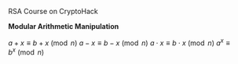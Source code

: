 RSA Course on CryptoHack

__Modular Arithmetic Manipulation__

$a + x \equiv b + x \pmod{n}$
$a - x \equiv b - x \pmod{n}$
$a \cdot x \equiv b \cdot x \pmod{n}$
$a^x \equiv b^x \pmod{n}$
